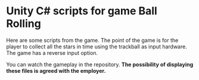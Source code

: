# Unity C# scripts for game Ball Rolling

Here are some scripts from the game. The point of the game is for the player to collect all the stars in time using the trackball as input hardware. The game has a reverse input option.

You can watch the gameplay in the repository.
**The possibility of displaying these files is agreed with the employer.**
